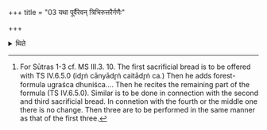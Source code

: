 +++
title = "03 यथा पूर्वैरेवन् त्रिभिरुत्तरैर्गणैः"

+++

<details><summary>थिते</summary>

3. As with the first three (formula-groups) in the same manner he should offer with the next three formula-groups.[^1]   

[^1]: For Sūtras 1-3 cf. MS III.3. 10. The first sacrificial bread is to be offered with TS IV.6.5.0 (idr̥ṅ cānyādr̥ṅ caitādr̥ṅ ca.) Then he adds forest-formula ugraśca dhuniśca.... Then he recites the remaining part of the formula (TS IV.6.5.0). Similar is to be done in connection with the second and third sacrificial bread. In connetion with the fourth or the middle one there is no change. Then three are to be performed in the same manner as that of the first three.   
</details>

